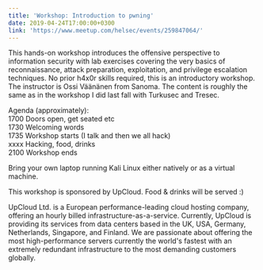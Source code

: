 ```yaml
---
title: 'Workshop: Introduction to pwning'
date: 2019-04-24T17:00:00+0300
link: 'https://www.meetup.com/helsec/events/259847064/'
---
```


This hands-on workshop introduces the offensive perspective to information security with lab exercises covering the very basics of reconnaissance, attack preparation, exploitation, and privilege escalation techniques. No prior h4x0r skills required, this is an introductory workshop. The instructor is Ossi Väänänen from Sanoma. The content is roughly the same as in the workshop I did last fall with Turkusec and Tresec.

 Agenda (approximately):  
1700 Doors open, get seated etc  
1730 Welcoming words  
1735 Workshop starts (I talk and then we all hack)  
xxxx Hacking, food, drinks  
2100 Workshop ends

 Bring your own laptop running Kali Linux either natively or as a virtual machine.

 This workshop is sponsored by UpCloud. Food & drinks will be served :)

 UpCloud Ltd. is a European performance-leading cloud hosting company, offering an hourly billed infrastructure-as-a-service. Currently, UpCloud is providing its services from data centers based in the UK, USA, Germany, Netherlands, Singapore, and Finland. We are passionate about offering the most high-performance servers currently the world's fastest with an extremely redundant infrastructure to the most demanding customers globally.

 